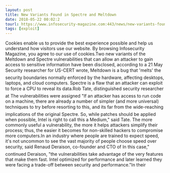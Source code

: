 ```yaml
---
layout: post
title: New Variants Found in Spectre and Meltdown
date: 2018-05-22 00:02:2
tourl: https://www.infosecurity-magazine.com:443/news/new-variants-found-in-spectre-and/
tags: [exploit]
---
```

Cookies enable us to provide the best experience possible and help us understand how visitors use our website. By browsing Infosecurity Magazine, you agree to our use of cookies.Two new variants of the Meltdown and Spectre vulnerabilities that can allow an attacker to gain access to sensitive information have been disclosed, according to a 21 May Security researcher for US-CERT wrote, Meltdown is a bug that 'melts' the security boundaries normally enforced by the hardware, affecting desktops, laptops, and cloud computers. Spectre is a flaw that an attacker can exploit to force a CPU to reveal its data.Rob Tate, distinguished security researcher at The vulnerabilities were assigned "If an attacker has access to run code on a machine, there are already a number of simpler (and more universal) techniques to try before resorting to this, and its far from the wide-reaching implications of the original Spectre. So, while patches should be applied when possible, Intel is right to call this a Medium," said Tate. The more commonly useful a vulnerability, the more it helps attackers simplify their process; thus, the easier it becomes for non-skilled hackers to compromise more computers.In an industry where people are trained to expect speed, it's not uncommon to see the vast majority of people choose speed over security, said Renaud Deraison, co-founder and CTO of In this case," continued Deraison, "the vulnerabilities take advantage of the very features that make them fast. Intel optimized for performance and later learned they were facing a trade-off between security and performance."In their 